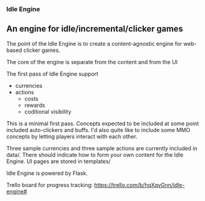 ### Idle Engine
## An engine for idle/incremental/clicker games

The point of the Idle Engine is to create a content-agnostic engine for web-based clicker games.

The core of the engine is separate from the content and from the UI

The first pass of Idle Engine support
- currencies
- actions
  - costs
  - rewards
  - coditional visibility
  
This is a minimal first pass. Concepts expected to be included at some point included auto-clickers and buffs.
I'd also quite like to include some MMO concepts by letting players interact with each other.

Three sample currencies and three sample actions are currently included in data/. There should indicate how to form your own content for the Idle Engine. UI pages are stored in templates/

Idle Engine is powered by Flask.

Trello board for progress tracking: https://trello.com/b/hqXqyGnn/idle-engine#

